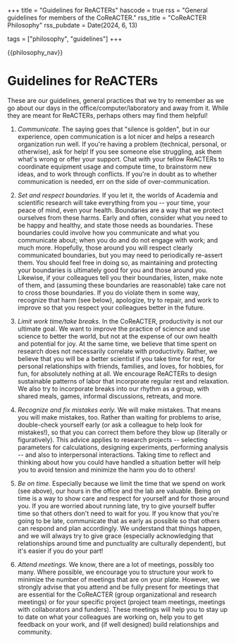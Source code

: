 +++
title = "Guidelines for ReACTERs"
hascode = true
rss = "General guidelines for members of the CoReACTER."
rss_title = "CoReACTER Philosophy"
rss_pubdate = Date(2024, 6, 13)

tags = ["philosophy", "guidelines"]
+++

{{philosophy_nav}}

# Guidelines for ReACTERs

These are our guidelines, general practices that we try to remember as we go about our days in the office/computer/laboratory and away from it. While they are meant for ReACTERs, perhaps others may find them helpful!

1. *Communicate.* The saying goes that "silence is golden", but in our experience, open communication is a lot nicer and helps a research organization run well. If you're having a problem (technical, personal, or otherwise), ask for help! If you see someone else struggling, ask them what's wrong or offer your support. Chat with your fellow ReACTERs to coordinate equipment usage and compute time, to brainstorm new ideas, and to work through conflicts. If you're in doubt as to whether communication is needed, err on the side of over-communication.

2. *Set and respect boundaries.* If you let it, the worlds of Academia and scientific research will take everything from you -- your time, your peace of mind, even your health. Boundaries are a way that we protect ourselves from these harms. Early and often, consider what you need to be happy and healthy, and state those needs as boundaries. These boundaries could involve how you communicate and what you communicate about; when you do and do not engage with work; and much more. Hopefully, those around you will respect clearly communicated boundaries, but you may need to periodically re-assert them. You should feel free in doing so, as maintaining and protecting your boundaries is ultimately good for you and those around you. Likewise, if your colleagues tell you their boundaries, listen, make note of them, and (assuming these boundaries are reasonable) take care not to cross those boundaries. If you do violate them in some way, recognize that harm (see below), apologize, try to repair, and work to improve so that you respect your colleagues better in the future.

3. *Limit work time/take breaks.* In the CoReACTER, productivity is not our ultimate goal. We want to improve the practice of science and use science to better the world, but not at the expense of our own health and potential for joy. At the same time, we believe that time spent on research does not necessarily correlate with productivity. Rather, we believe that you will be a better scientist if you take time for rest, for personal relationships with friends, families, and loves, for hobbies, for fun, for absolutely nothing at all. We encourage ReACTERs to design sustainable patterns of labor that incorporate regular rest and relaxation. We also try to incorporate breaks into our rhythm as a group, with shared meals, games, informal discussions, retreats, and more.

4. *Recognize and fix mistakes early.* We will make mistakes. That means you will make mistakes, too. Rather than waiting for problems to arise, double-check yourself early (or ask a colleague to help look for mistakes!), so that you can correct them before they blow up (literally or figuratively). This advice applies to research projects -- selecting parameters for calculations, designing experiments, performing analysis -- and also to interpersonal interactions. Taking time to reflect and thinking about how you could have handled a situation better will help you to avoid tension and minimize the harm you do to others!

5. *Be on time.* Especially because we limit the time that we spend on work (see above), our hours in the office and the lab are valuable. Being on time is a way to show care and respect for yourself and for those around you. If you are worried about running late, try to give yourself buffer time so that others don't need to wait for you. If you know that you're going to be late, communicate that as early as possible so that others can respond and plan accordingly. We understand that things happen, and we will always try to give grace (especially acknowledging that relationships around time and punctuality are culturally dependent), but it's easier if you do your part!

6. *Attend meetings.* We know, there are a lot of meetings, possibly too many. Where possible, we encourage you to structure your work to minimize the number of meetings that are on your plate. However, we strongly advise that you attend and be fully present for meetings that are essential for the CoReACTER (group organizational and research meetings) or for your specific project (project team meetings, meetings with collaborators and funders). These meetings will help you to stay up to date on what your colleagues are working on, help you to get feedback on your work, and (if well designed) build relationships and community.
